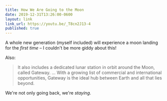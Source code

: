 ```yaml
---
title: How We Are Going to the Moon
date: 2019-12-31T13:26:00-0600
layout: link
link_url: https://youtu.be/_T8cn2J13-4
published: true
---
```


A whole new generation (myself included) will experience a moon landing for the *first time* – I couldn't be more giddy about this!

Also:

> It also includes a dedicated lunar station in orbit around the Moon, called Gateway. ... With a growing list of commercial and international opportunities, Gateway is the ideal hub between Earth and all that lies beyond. 

We're not only going back, we're *staying*.
